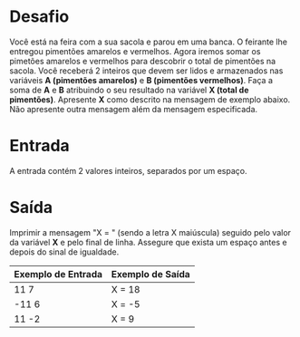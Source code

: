 # Desafio

Você está na feira com a sua sacola e parou em uma banca. O feirante lhe entregou pimentões amarelos e vermelhos. Agora
iremos somar os pimetões amarelos e vermelhos para descobrir o total de pimentões na sacola. Você receberá 2 inteiros
que devem ser lidos e armazenados nas variáveis **A (pimentões amarelos)** e **B (pimentões vermelhos)**. Faça a soma
de **A** e **B**
atribuindo o seu resultado na variável **X (total de pimentões)**. Apresente **X** como descrito na mensagem de exemplo
abaixo. Não apresente outra mensagem além da mensagem especificada.

# Entrada

A entrada contém 2 valores inteiros, separados por um espaço.

# Saída

Imprimir a mensagem "X = " (sendo a letra X maiúscula) seguido pelo valor da variável **X** e pelo final de linha.
Assegure que exista um espaço antes e depois do sinal de igualdade.

| Exemplo de Entrada  | Exemplo de Saída  |
|---|---|
| 11 7  | X = 18  |
| -11 6 | X = -5  |
| 11 -2  | X = 9  |
